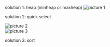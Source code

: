 



solution 1:  heap  (minheap or maxheap)
![picture 1](https://i.loli.net/2021/09/06/OIAFvWYVe7z5p4H.png)  

solution 2: quick select



![picture 2](https://i.loli.net/2021/09/06/JlF64q2fxYtTLXc.png)  
![picture 3](https://i.loli.net/2021/09/06/AmVitXsH6BZaNfr.png)  


solution 3: sort



